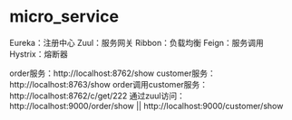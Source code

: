 # micro_service
Eureka：注册中心
Zuul：服务网关
Ribbon：负载均衡
Feign：服务调用
Hystrix：熔断器

order服务：http://localhost:8762/show
customer服务：http://localhost:8763/show
order调用customer服务：http://localhost:8762/c/get/222
通过zuul访问：http://localhost:9000/order/show || http://localhost:9000/customer/show

